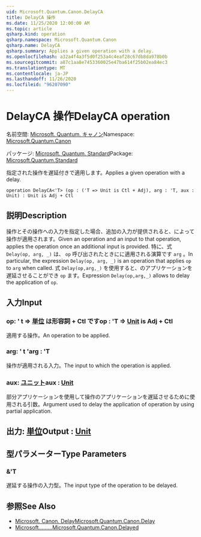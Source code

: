 ```yaml
---
uid: Microsoft.Quantum.Canon.DelayCA
title: DelayCA 操作
ms.date: 11/25/2020 12:00:00 AM
ms.topic: article
qsharp.kind: operation
qsharp.namespace: Microsoft.Quantum.Canon
qsharp.name: DelayCA
qsharp.summary: Applies a given operation with a delay.
ms.openlocfilehash: a32a4f4a3f5d0f253a4c4eaf28c67db8da978b0b
ms.sourcegitcommit: a87c1aa8e7453360025e47ba614f25b02ea84ec3
ms.translationtype: MT
ms.contentlocale: ja-JP
ms.lasthandoff: 11/26/2020
ms.locfileid: "96207090"
---
```

# <a name="delayca-operation"></a><span data-ttu-id="3242d-102">DelayCA 操作</span><span class="sxs-lookup"><span data-stu-id="3242d-102">DelayCA operation</span></span>

<span data-ttu-id="3242d-103">名前空間: [Microsoft. Quantum. キャノン](xref:Microsoft.Quantum.Canon)</span><span class="sxs-lookup"><span data-stu-id="3242d-103">Namespace: [Microsoft.Quantum.Canon](xref:Microsoft.Quantum.Canon)</span></span>

<span data-ttu-id="3242d-104">パッケージ: [Microsoft. Quantum. Standard](https://nuget.org/packages/Microsoft.Quantum.Standard)</span><span class="sxs-lookup"><span data-stu-id="3242d-104">Package: [Microsoft.Quantum.Standard](https://nuget.org/packages/Microsoft.Quantum.Standard)</span></span>


<span data-ttu-id="3242d-105">指定された操作を遅延付きで適用します。</span><span class="sxs-lookup"><span data-stu-id="3242d-105">Applies a given operation with a delay.</span></span>

```qsharp
operation DelayCA<'T> (op : ('T => Unit is Ctl + Adj), arg : 'T, aux : Unit) : Unit is Adj + Ctl
```


## <a name="description"></a><span data-ttu-id="3242d-106">説明</span><span class="sxs-lookup"><span data-stu-id="3242d-106">Description</span></span>

<span data-ttu-id="3242d-107">操作とその操作への入力を指定した場合、追加の入力が提供されると、によって操作が適用されます。</span><span class="sxs-lookup"><span data-stu-id="3242d-107">Given an operation and an input to that operation, applies the operation once an additional input is provided.</span></span>
<span data-ttu-id="3242d-108">特に、式 `Delay(op, arg, _)` は、 `op` 呼び出されたときにに適用される演算です `arg` 。</span><span class="sxs-lookup"><span data-stu-id="3242d-108">In particular, the expression `Delay(op, arg, _)` is an operation that applies `op` to `arg` when called.</span></span>
<span data-ttu-id="3242d-109">式 `Delay(op,arg,_)` を使用すると、のアプリケーションを遅延させることができ `op` ます。</span><span class="sxs-lookup"><span data-stu-id="3242d-109">Expression `Delay(op,arg,_)` allows to delay the application of `op`.</span></span>

## <a name="input"></a><span data-ttu-id="3242d-110">入力</span><span class="sxs-lookup"><span data-stu-id="3242d-110">Input</span></span>

### <a name="op--t--unit--is-adj--ctl"></a><span data-ttu-id="3242d-111">op: ' t => [単位](xref:microsoft.quantum.lang-ref.unit)  は形容詞 + Ctl です</span><span class="sxs-lookup"><span data-stu-id="3242d-111">op : 'T => [Unit](xref:microsoft.quantum.lang-ref.unit)  is Adj + Ctl</span></span>

<span data-ttu-id="3242d-112">適用する操作。</span><span class="sxs-lookup"><span data-stu-id="3242d-112">An operation to be applied.</span></span>


### <a name="arg--t"></a><span data-ttu-id="3242d-113">arg: ' t '</span><span class="sxs-lookup"><span data-stu-id="3242d-113">arg : 'T</span></span>

<span data-ttu-id="3242d-114">操作が適用される入力。</span><span class="sxs-lookup"><span data-stu-id="3242d-114">The input to which the operation is applied.</span></span>


### <a name="aux--unit"></a><span data-ttu-id="3242d-115">aux: [ユニット](xref:microsoft.quantum.lang-ref.unit)</span><span class="sxs-lookup"><span data-stu-id="3242d-115">aux : [Unit](xref:microsoft.quantum.lang-ref.unit)</span></span>

<span data-ttu-id="3242d-116">部分アプリケーションを使用して操作のアプリケーションを遅延させるために使用される引数。</span><span class="sxs-lookup"><span data-stu-id="3242d-116">Argument used to delay the application of operation by using partial application.</span></span>



## <a name="output--unit"></a><span data-ttu-id="3242d-117">出力: [単位](xref:microsoft.quantum.lang-ref.unit)</span><span class="sxs-lookup"><span data-stu-id="3242d-117">Output : [Unit](xref:microsoft.quantum.lang-ref.unit)</span></span>



## <a name="type-parameters"></a><span data-ttu-id="3242d-118">型パラメーター</span><span class="sxs-lookup"><span data-stu-id="3242d-118">Type Parameters</span></span>

### <a name="t"></a><span data-ttu-id="3242d-119">&</span><span class="sxs-lookup"><span data-stu-id="3242d-119">'T</span></span>

<span data-ttu-id="3242d-120">遅延する操作の入力型。</span><span class="sxs-lookup"><span data-stu-id="3242d-120">The input type of the operation to be delayed.</span></span>

## <a name="see-also"></a><span data-ttu-id="3242d-121">参照</span><span class="sxs-lookup"><span data-stu-id="3242d-121">See Also</span></span>

- [<span data-ttu-id="3242d-122">Microsoft. Canon. Delay</span><span class="sxs-lookup"><span data-stu-id="3242d-122">Microsoft.Quantum.Canon.Delay</span></span>](xref:Microsoft.Quantum.Canon.Delay)
- [<span data-ttu-id="3242d-123">Microsoft.........</span><span class="sxs-lookup"><span data-stu-id="3242d-123">Microsoft.Quantum.Canon.Delayed</span></span>](xref:Microsoft.Quantum.Canon.Delayed)
